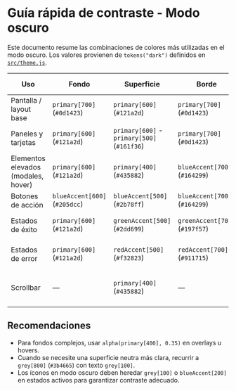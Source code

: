 # Guía rápida de contraste - Modo oscuro

Este documento resume las combinaciones de colores más utilizadas en el modo oscuro. Los valores provienen de `tokens("dark")` definidos en [`src/theme.js`](../src/theme.js).

| Uso | Fondo | Superficie | Borde | Texto principal | Texto secundario | Comentarios |
| --- | --- | --- | --- | --- | --- | --- |
| Pantalla / layout base | `primary[700]` (`#0d1423`) | `primary[600]` (`#121a2d`) | `primary[700]` (`#0d1423`) | `grey[100]` (`#f7f8fb`) | `grey[300]` (`#c9cee0`) | Contraste AA para texto ≥14 px, AAA para ≥18 px. |
| Paneles y tarjetas | `primary[600]` (`#121a2d`) | `primary[600]` - `primary[500]` (`#161f36`) | `primary[700]` (`#0d1423`) | `grey[100]` (`#f7f8fb`) | `grey[300]` (`#c9cee0`) | Aplicar sombras `rgba(5,8,15,0.65)` para separación. |
| Elementos elevados (modales, hover) | `primary[600]` (`#121a2d`) | `primary[400]` (`#435882`) | `blueAccent[700]` (`#164299`) | `grey[100]` (`#f7f8fb`) | `grey[200]` (`#e1e4ee`) | Usar `alpha(blueAccent[200], 0.45)` para estados hover. |
| Botones de acción | `blueAccent[600]` (`#205dcc`) | `blueAccent[500]` (`#2b78ff`) | `blueAccent[700]` (`#164299`) | `grey[100]` (`#f7f8fb`) | `grey[200]` (`#e1e4ee`) | Texto blanco mantiene contraste AAA. |
| Estados de éxito | `primary[600]` (`#121a2d`) | `greenAccent[500]` (`#2dd699`) | `greenAccent[700]` (`#197f57`) | `primary[900]` (`#05080f`) | `grey[900]` (`#1e2946`) | Preferir texto oscuro sobre superficies verdes. |
| Estados de error | `primary[600]` (`#121a2d`) | `redAccent[500]` (`#f32823`) | `redAccent[700]` (`#911715`) | `grey[100]` (`#f7f8fb`) | `grey[200]` (`#e1e4ee`) | Mantener padding suficiente para accesibilidad. |
| Scrollbar | — | `primary[400]` (`#435882`) | — | — | — | `thumb-hover`: `blueAccent[400]`, `thumb-active`: `greenAccent[500]`. |

## Recomendaciones

- Para fondos complejos, usar `alpha(primary[400], 0.35)` en overlays u hovers.
- Cuando se necesite una superficie neutra más clara, recurrir a `grey[800]` (`#3b4665`) con texto `grey[100]`.
- Los íconos en modo oscuro deben heredar `grey[100]` o `blueAccent[200]` en estados activos para garantizar contraste adecuado.
